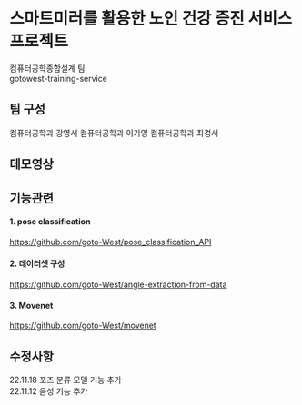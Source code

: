 # 스마트미러를 활용한 노인 건강 증진 서비스 프로젝트

컴퓨터공학종합설계 팀 <gotoWest> <br>
gotowest-training-service

## 팀 구성
컴퓨터공학과 강영서
컴퓨터공학과 이가영
컴퓨터공학과 최경서

## 데모영상

## 기능관련
#### 1. pose classification<br>
https://github.com/goto-West/pose_classification_API<br>
#### 2. 데이터셋 구성<br>
https://github.com/goto-West/angle-extraction-from-data<br>

#### 3. Movenet <br>
https://github.com/goto-West/movenet<br>


## 수정사항
22.11.18 포즈 분류 모델 기능 추가 <br>
22.11.12 음성 기능 추가 <br>
